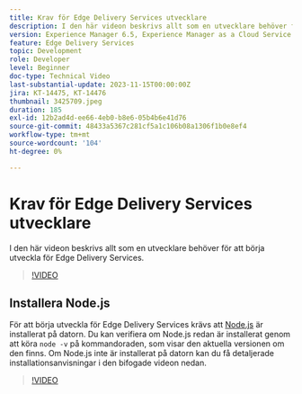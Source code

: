 ```yaml
---
title: Krav för Edge Delivery Services utvecklare
description: I den här videon beskrivs allt som en utvecklare behöver för att börja utveckla för Edge Delivery Services.
version: Experience Manager 6.5, Experience Manager as a Cloud Service
feature: Edge Delivery Services
topic: Development
role: Developer
level: Beginner
doc-type: Technical Video
last-substantial-update: 2023-11-15T00:00:00Z
jira: KT-14475, KT-14476
thumbnail: 3425709.jpeg
duration: 185
exl-id: 12b2ad4d-ee66-4eb0-b8e6-05b4b6e41d76
source-git-commit: 48433a5367c281cf5a1c106b08a1306f1b0e8ef4
workflow-type: tm+mt
source-wordcount: '104'
ht-degree: 0%

---
```


# Krav för Edge Delivery Services utvecklare

I den här videon beskrivs allt som en utvecklare behöver för att börja utveckla för Edge Delivery Services.

>[!VIDEO](https://video.tv.adobe.com/v/3434588/?learn=on&captions=swe)

## Installera Node.js

För att börja utveckla för Edge Delivery Services krävs att [Node.js](https://nodejs.org) är installerat på datorn. Du kan verifiera om Node.js redan är installerat genom att köra `node -v` på kommandoraden, som visar den aktuella versionen om den finns. Om Node.js inte är installerat på datorn kan du få detaljerade installationsanvisningar i den bifogade videon nedan.

>[!VIDEO](https://video.tv.adobe.com/v/3438305/?learn=on&captions=swe)
